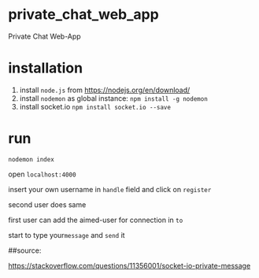# private_chat_web_app
Private Chat Web-App

# installation

1. install ```node.js``` from https://nodejs.org/en/download/
2. install ```nodemon``` as global instance: ```npm install -g nodemon```
3. install socket.io ```npm install socket.io --save```

# run

```nodemon index```

open ```localhost:4000```

insert your own username in ```handle``` field and click on ```register```

second user does same

first user can add the aimed-user for connection in ```to```

start to type your```message``` and ```send``` it


##source:

https://stackoverflow.com/questions/11356001/socket-io-private-message
